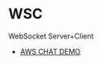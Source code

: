 # WSC
WebSocket Server+Client

- [AWS CHAT DEMO](https://github.com/icodes-studio/WSC/blob/main/A/README.md)
